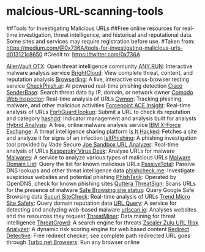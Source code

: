 # malcious-URL-scanning-tools
##Tools for Investigating Malicious URLs
##Free online resources for real-time investigation, threat intelligence, and historical and reputational data. Some sites and services may require registration before use.
#Taken from: https://medium.com/@0x736A/tools-for-investigating-malicious-urls-d013121c8650
#Credit to: https://twitter.com/0x736A

[AlienVault OTX](https://otx.alienvault.com/): Open threat intelligence community
[ANY.RUN](https://app.any.run/): Interactive malware analysis service
[BrightCloud](http://www.brightcloud.com/support/lookup.php): View complete threat, content, and reputation analysis
[Browserling](https://www.browserling.com/): A live, interactive cross-browser testing service
[CheckPhish.ai](https://checkphish.ai/): AI powered real-time phishing detection
[Cisco SenderBase](http://www.senderbase.org/): Search threat data by IP, domain, or network owner
[Comodo Web Inspector](http://app.webinspector.com/): Real-time analysis of URLs
[Cymon](https://cymon.io/): Tracking phishing, malware, and other malicious activities
[Forcepoint ACE Insight](https://csi.websense.com/): Real-time analysis of URLs
[FortiGuard lookup](http://www.fortiguard.com/ip_rep/): Submit a URL to check its reputation and category
[hashdd](https://hashdd.com/): Indicator management and analysis built for analysts
[Hybrid Analysis](https://www.hybrid-analysis.com/): A free, online malware analysis service
[IBM X-Force Exchange](https://exchange.xforce.ibmcloud.com/): A threat intelligence sharing platform
[Is It Hacked](http://www.isithacked.com/): Fetches a site and analyze it for signs of an infection
[IsItPhishing](http://isitphishing.org/): A phishing investigation tool provided by Vade Secure
[Joe Sandbox URL Analyzer](https://www.url-analyzer.net/): Real-time analysis of URLs
[Kaspersky Virus Desk](https://virusdesk.kaspersky.com/): Analyse URLs for malware
[Malwares](https://malwares.com/): A service to analyze various types of malicious URLs
[Malware Domain List](http://www.malwaredomainlist.com/mdl.php): Query the list for known malicious URLs
[PassiveTotal](http://passivetotal.org/): Passive DNS lookups and other threat intelligence data
[phishcheck.me](http://phishcheck.me/): Investigate suspicious websites and potential phishing
[PhishTank](http://www.phishtank.com/): Operated by OpenDNS, check for known phishing sites
[Quttera ThreatSign](http://quttera.com/): Scans URLs for the presence of malware
[Safe Browsing site status](https://transparencyreport.google.com/safe-browsing/search): Query Google Safe Browsing data
[Sucuri SiteCheck](https://sitecheck.sucuri.net/): Real-time analysis of URLs
[Trend Micro Site Safety](https://global.sitesafety.trendmicro.com/): Query domain reputation data
[URL Query](http://urlquery.net/): A service for detecting and analyzing web-based malware
[urlscan.io](https://urlscan.io/): Analyses websites and the resources they request
[ThreatMiner](https://www.threatminer.org/): Data mining for threat intelligence
[ThreatCrowd](https://www.threatcrowd.org/): A search engine for threats
[Zscaler Zulu URL Risk Analyzer](http://zulu.zscaler.com/): A dynamic risk scoring engine for web based content
[Redirect Detective](http://redirectdetective.com/): Free redirect checker, see complete path redirected URL goes through
[Turbo.net Browsers](https://turbo.net/browsers ): Run any browser online
